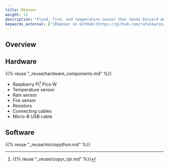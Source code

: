 ```yaml
---
title: RSensor
weight: 12
description: "Flood, fire, and temperature sensor that sends Discord messages."
keywords_external: ["[RSensor on GitHub](https://github.com/rafalkaron/rsensor)"]
---
```


## Overview

## Hardware

{{% reuse "_reuse/hardware_components.md" %}}

* Raspberry Pi[^1] Pico W
* Temperature sensor
* Rain sensor
* Fire sensor
* Resistors
* Connecting cables
* Micro-B USB cable

[^1]: {{% reuse "_reuse/copyr_rpi.md" %}}

## Software

{{% reuse "_reuse/micropython.md" %}}
